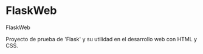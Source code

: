 # FlaskWeb
FlaskWeb


Proyecto de prueba de 'Flask' y su utilidad en el desarrollo web con HTML y CSS.
